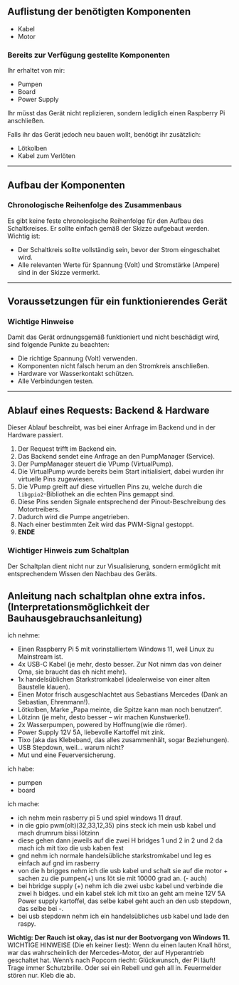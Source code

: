 ## Auflistung der benötigten Komponenten

- Kabel
 - Motor
   
### Bereits zur Verfügung gestellte Komponenten
Ihr erhaltet von mir:
- Pumpen
- Board
- Power Supply

Ihr müsst das Gerät nicht replizieren, sondern lediglich einen Raspberry Pi anschließen.

Falls ihr das Gerät jedoch neu bauen wollt, benötigt ihr zusätzlich:
- Lötkolben
- Kabel zum Verlöten

---

## Aufbau der Komponenten

### Chronologische Reihenfolge des Zusammenbaus
Es gibt keine feste chronologische Reihenfolge für den Aufbau des Schaltkreises. Er sollte einfach gemäß der Skizze aufgebaut werden. Wichtig ist:
- Der Schaltkreis sollte vollständig sein, bevor der Strom eingeschaltet wird.
- Alle relevanten Werte für Spannung (Volt) und Stromstärke (Ampere) sind in der Skizze vermerkt.

---

## Voraussetzungen für ein funktionierendes Gerät

### Wichtige Hinweise
Damit das Gerät ordnungsgemäß funktioniert und nicht beschädigt wird, sind folgende Punkte zu beachten:
- Die richtige Spannung (Volt) verwenden.
- Komponenten nicht falsch herum an den Stromkreis anschließen.
- Hardware vor Wasserkontakt schützen.
- Alle Verbindungen testen.

---

## Ablauf eines Requests: Backend & Hardware

Dieser Ablauf beschreibt, was bei einer Anfrage im Backend und in der Hardware passiert.

1. Der Request trifft im Backend ein.
2. Das Backend sendet eine Anfrage an den PumpManager (Service).
3. Der PumpManager steuert die VPump (VirtualPump).
4. Die VirtualPump wurde bereits beim Start initialisiert, dabei wurden ihr virtuelle Pins zugewiesen.
5. Die VPump greift auf diese virtuellen Pins zu, welche durch die `libgpio2`-Bibliothek an die echten Pins gemappt sind.
6. Diese Pins senden Signale entsprechend der Pinout-Beschreibung des Motortreibers.
7. Dadurch wird die Pumpe angetrieben.
8. Nach einer bestimmten Zeit wird das PWM-Signal gestoppt.
9. **ENDE**

### Wichtiger Hinweis zum Schaltplan
Der Schaltplan dient nicht nur zur Visualisierung, sondern ermöglicht mit entsprechendem Wissen den Nachbau des Geräts.

## Anleitung nach schaltplan ohne extra infos.(Interpretationsmöglichkeit der Bauhausgebrauchsanleitung)
ich nehme:
- Einen Raspberry Pi 5 mit vorinstalliertem Windows 11, weil Linux zu Mainstream ist.
- 4x USB-C Kabel (je mehr, desto besser. Zur Not nimm das von deiner Oma, sie braucht das eh nicht mehr).
- 1x handelsüblichen Starkstromkabel (idealerweise von einer alten Baustelle klauen).
- Einen Motor frisch ausgeschlachtet aus Sebastians Mercedes (Dank an Sebastian, Ehrenmann!).
- Lötkolben, Marke „Papa meinte, die Spitze kann man noch benutzen“.
- Lötzinn (je mehr, desto besser – wir machen Kunstwerke!).
- 2x Wasserpumpen, powered by Hoffnung(wie die römer).
- Power Supply 12V 5A, liebevolle Kartoffel mit zink.
- Tixo (aka das Klebeband, das alles zusammenhält, sogar Beziehungen).
- USB Stepdown, weil... warum nicht?
- Mut und eine Feuerversicherung.

ich habe:
* pumpen
* board

ich mache:
* ich nehm mein rasberry pi 5 und spiel windows 11 drauf.
* in die gpio pwm(olt)(32,33,12,35) pins steck ich mein usb kabel und mach drumrum bissi lötzinn
* diese gehen dann jeweils auf die zwei H bridges 1 und 2 in 2 und 2 da mach ich mit tixo die usb kaben fest
* gnd nehm ich normale handelsübliche starkstromkabel und leg es einfach auf gnd im rasberry
* von die h brigges nehm ich die usb kabel und schalt sie auf die motor + sachen zu die pumpen(+) uns löt sie mit 10000 grad an. (- auch)
* bei hbridge supply (+) nehm ich die zwei usbc kabel und verbinde die zwei h bidges. und ein kabel stek ich mit tixo an geht am meine 12V 5A Power supply kartoffel, das selbe kabel geht auch an den usb stepdown, das selbe bei -.
* bei usb stepdown nehm ich ein handelsübliches usb kabel und lade den raspy.

**Wichtig: Der Rauch ist okay, das ist nur der Bootvorgang von Windows 11.**
WICHTIGE HINWEISE (Die eh keiner liest):
Wenn du einen lauten Knall hörst, war das wahrscheinlich der Mercedes-Motor, der auf Hyperantrieb geschaltet hat.
Wenn’s nach Popcorn riecht: Glückwunsch, der Pi läuft!
Trage immer Schutzbrille. Oder sei ein Rebell und geh all in.
Feuermelder stören nur. Kleb die ab.
